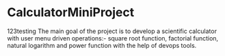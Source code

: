 # CalculatorMiniProject
123testing
The main goal of the project is to develop a scientific calculator with user menu driven operations:- square root function, factorial function, natural logarithm and power function with the help of devops tools.
